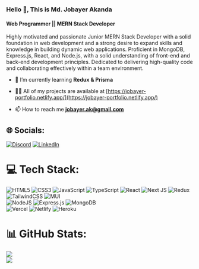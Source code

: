 ### Hello 👋, This is Md. Jobayer Akanda
#### Web Programmer || MERN Stack Developer
Highly motivated and passionate Junior MERN Stack Developer with a solid foundation in web development and a strong desire to expand skills and knowledge in building dynamic web applications. Proficient in MongoDB, Express.js, React, and Node.js, with a solid understanding of front-end and back-end development principles. Dedicated to delivering high-quality code and collaborating effectively within a team environment.


- 🌱 I’m currently learning **Redux & Prisma**

- 👨‍💻 All of my projects are available at [https://jobayer-portfolio.netlify.app/](https://jobayer-portfolio.netlify.app/)

- 📫 How to reach me **jobayer.ak@gmail.com**

## 🌐 Socials:
[![Discord](https://img.shields.io/badge/Discord-%237289DA.svg?logo=discord&logoColor=white)](https://discord.gg/Jobayer#5783) [![LinkedIn](https://img.shields.io/badge/LinkedIn-%230077B5.svg?logo=linkedin&logoColor=white)](https://linkedin.com/in/jobayer-ak) 

# 💻 Tech Stack:
![HTML5](https://img.shields.io/badge/html5-%23E34F26.svg?style=for-the-badge&logo=html5&logoColor=white) 
![CSS3](https://img.shields.io/badge/css3-%231572B6.svg?style=for-the-badge&logo=css3&logoColor=white) 
![JavaScript](https://img.shields.io/badge/javascript-%23323330.svg?style=for-the-badge&logo=javascript&logoColor=%23F7DF1E) 
![TypeScript](https://img.shields.io/badge/typescript-%23007ACC.svg?style=for-the-badge&logo=typescript&logoColor=white) 
![React](https://img.shields.io/badge/react-%2320232a.svg?style=for-the-badge&logo=react&logoColor=%2361DAFB) 
![Next JS](https://img.shields.io/badge/Next-black?style=for-the-badge&logo=next.js&logoColor=white) 
![Redux](https://img.shields.io/badge/redux-%23593d88.svg?style=for-the-badge&logo=redux&logoColor=white) 
![TailwindCSS](https://img.shields.io/badge/tailwindcss-%2338B2AC.svg?style=for-the-badge&logo=tailwind-css&logoColor=white) 
![MUI](https://img.shields.io/badge/MUI-%230081CB.svg?style=for-the-badge&logo=material-ui&logoColor=white) 
<br/>
![NodeJS](https://img.shields.io/badge/node.js-6DA55F?style=for-the-badge&logo=node.js&logoColor=white) 
![Express.js](https://img.shields.io/badge/express.js-%23404d59.svg?style=for-the-badge&logo=express&logoColor=%2361DAFB) 
![MongoDB](https://img.shields.io/badge/MongoDB-%234ea94b.svg?style=for-the-badge&logo=mongodb&logoColor=white) 
<br/>
![Vercel](https://img.shields.io/badge/vercel-%23000000.svg?style=for-the-badge&logo=vercel&logoColor=white) 
![Netlify](https://img.shields.io/badge/netlify-%23000000.svg?style=for-the-badge&logo=netlify&logoColor=#00C7B7) 
![Heroku](https://img.shields.io/badge/heroku-%23430098.svg?style=for-the-badge&logo=heroku&logoColor=white) 

# 📊 GitHub Stats:

![](https://github-readme-streak-stats.herokuapp.com/?user=Jobayer-ak&theme=dark&hide_border=false)<br/>
![](https://github-readme-stats.vercel.app/api/top-langs/?username=Jobayer-ak&theme=dark&hide_border=false&include_all_commits=false&count_private=false&layout=compact)



